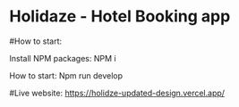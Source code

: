 # Holidaze - Hotel Booking app 

#How to start: 

Install NPM packages:  NPM i 

How to start: Npm run develop 


#Live website: 
https://holidze-updated-design.vercel.app/
